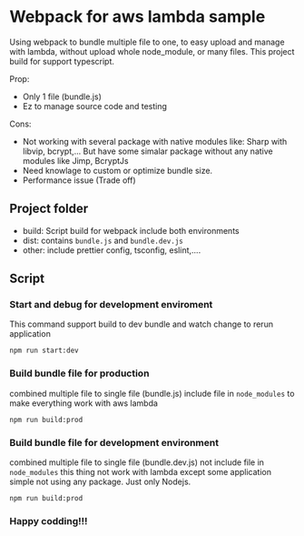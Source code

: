 # Webpack for aws lambda sample
Using webpack to bundle multiple file to one, to easy upload and manage with lambda, without upload whole node_module, or many files.
This project build for support typescript.

Prop:
- Only 1 file (bundle.js)
- Ez to manage source code and testing

Cons:
- Not working with several package with native modules like: Sharp with libvip, bcrypt,... But have some simalar package without any native modules like Jimp, BcryptJs
- Need knowlage to custom or optimize bundle size.
- Performance issue (Trade off)

## Project folder
- build: Script build for webpack include both environments
- dist: contains `bundle.js` and `bundle.dev.js`
- other: include prettier config, tsconfig, eslint,....

## Script
### Start and debug for development enviroment
This command support build to dev bundle and watch change to rerun application
```
npm run start:dev
```
### Build bundle file for production
combined multiple file to single file (bundle.js) include file in `node_modules` to make everything work with aws lambda
```
npm run build:prod
```
### Build bundle file for development environment
combined multiple file to single file (bundle.dev.js) not include file in `node_modules` this thing not work with lambda except some application simple not using any package. Just only Nodejs.
```
npm run build:prod
```


### Happy codding!!!
